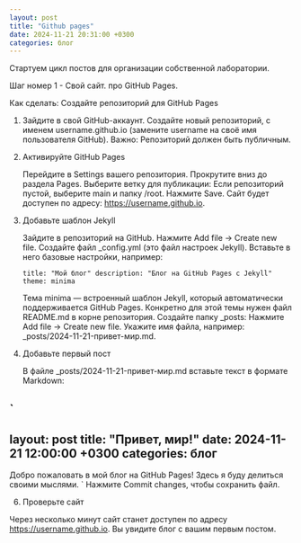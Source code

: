 ```yaml
---
layout: post
title: "Github pages"
date: 2024-11-21 20:31:00 +0300
categories: блог
---
```

Стартуем цикл постов для организации собственной лаборатории.

Шаг номер 1 - Свой сайт. про GitHub Pages.

Как сделать:
Создайте репозиторий для GitHub Pages

1. Зайдите в свой GitHub-аккаунт.
    Создайте новый репозиторий, с именем username.github.io (замените username на своё имя пользователя GitHub).
    Важно: Репозиторий должен быть публичным.

2. Активируйте GitHub Pages

    Перейдите в Settings вашего репозитория.
    Прокрутите вниз до раздела Pages.
    Выберите ветку для публикации:
        Если репозиторий пустой, выберите main и папку /root.
        Нажмите Save.
    Сайт будет доступен по адресу: https://username.github.io.

3. Добавьте шаблон Jekyll

    Зайдите в репозиторий на GitHub.
    Нажмите Add file → Create new file.
    Создайте файл _config.yml (это файл настроек Jekyll).
    Вставьте в него базовые настройки, например:

   `title: "Мой блог"
   description: "Блог на GitHub Pages с Jekyll"
   theme: minima`

   Тема minima — встроенный шаблон Jekyll, который автоматически поддерживается GitHub Pages. Конкретно для этой темы нужен файл README.md в корне репозитория.
   Создайте папку _posts:
        Нажмите Add file → Create new file.
        Укажите имя файла, например: _posts/2024-11-21-привет-мир.md.

4. Добавьте первый пост

    В файле _posts/2024-11-21-привет-мир.md вставьте текст в формате Markdown:

`
   ---
   layout: post
   title: "Привет, мир!"
  date: 2024-11-21 12:00:00 +0300
  categories: блог
  ---
  Добро пожаловать в мой блог на GitHub Pages! Здесь я буду делиться своими мыслями.
`
  Нажмите Commit changes, чтобы сохранить файл.

6. Проверьте сайт

Через несколько минут сайт станет доступен по адресу https://username.github.io. Вы увидите блог с вашим первым постом.
